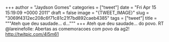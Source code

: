 
+++
author = "Jaydson Gomes"
categories = ["tweet"]
date = "Fri Apr 15 15:19:09 +0000 2011"
draft = false
image = "{TWEET_IMAGE}"
slug = "3069f4312ec208c6f71c81c21f7bd892caeb4385"
tags = ["tweet"]
title = """Ateh que deu saudade... d..."""
+++
Ateh que deu saudade... do povo. RT @lareinefolle: Abertas as comemoracoes com povo da ag2! http://twitpic.com/4l5m61
